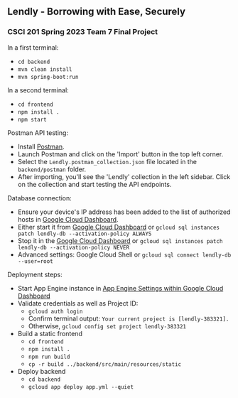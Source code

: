 ## Lendly - Borrowing with Ease, Securely

### CSCI 201 Spring 2023 Team 7 Final Project

In a first terminal:
- `cd backend`
- `mvn clean install`
- `mvn spring-boot:run`

In a second terminal:
- `cd frontend`
- `npm install .`
- `npm start`

Postman API testing:
- Install [Postman](https://www.postman.com/downloads/).
- Launch Postman and click on the 'Import' button in the top left corner.
- Select the `Lendly.postman_collection.json` file located in the `backend/postman` folder.
- After importing, you'll see the 'Lendly' collection in the left sidebar. Click on the collection and start testing the API endpoints.

Database connection:
- Ensure your device's IP address has been added to the list of authorized hosts in [Google Cloud Dashboard](https://console.cloud.google.com).
- Either start it from [Google Cloud Dashboard](https://console.cloud.google.com) or `gcloud sql instances patch lendly-db --activation-policy ALWAYS`
- Stop it in the [Google Cloud Dashboard](https://console.cloud.google.com) or `gcloud sql instances patch lendly-db --activation-policy NEVER`
- Advanced settings: Google Cloud Shell or `gcloud sql connect lendly-db --user=root`

Deployment steps:
- Start App Engine instance in [App Engine Settings within Google Cloud Dashboard](https://console.cloud.google.com/appengine/settings)
- Validate credentials as well as Project ID:
  - `gcloud auth login` 
  - Confirm terminal output: `Your current project is [lendly-383321].` 
  - Otherwise, `gcloud config set project lendly-383321`
- Build a static frontend
  - `cd frontend`
  - `npm install .`
  - `npm run build`
  - `cp -r build ../backend/src/main/resources/static`
- Deploy backend
  - `cd backend`
  - `gcloud app deploy app.yml --quiet`

